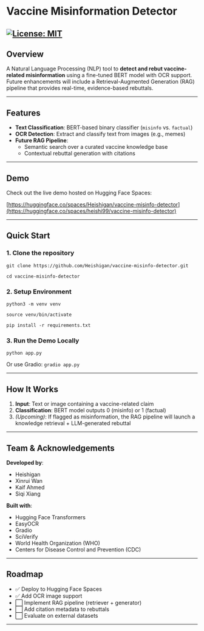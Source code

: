 # Vaccine Misinformation Detector

[![License: MIT](https://img.shields.io/badge/License-MIT-blue.svg)](#license)  
---

## Overview

A Natural Language Processing (NLP) tool to **detect and rebut vaccine-related misinformation** using a fine-tuned BERT model with OCR support. Future enhancements will include a Retrieval-Augmented Generation (RAG) pipeline that provides real-time, evidence-based rebuttals.

---

## Features

- **Text Classification**: BERT-based binary classifier (`misinfo` vs. `factual`)
- **OCR Detection**: Extract and classify text from images (e.g., memes)
- **Future RAG Pipeline**:
  - Semantic search over a curated vaccine knowledge base
  - Contextual rebuttal generation with citations

---

##  Demo

Check out the live demo hosted on Hugging Face Spaces:

 [https://huggingface.co/spaces/Heishigan/vaccine-misinfo-detector](https://huggingface.co/spaces/heishi99/vaccine-misinfo-detector)

---

## Quick Start

### 1. Clone the repository
```git clone https://github.com/Heishigan/vaccine-misinfo-detector.git```

```cd vaccine-misinfo-detector```


### 2. Setup Environment
```python3 -m venv venv```

```source venv/bin/activate```

```pip install -r requirements.txt```


### 3. Run the Demo Locally
```python app.py```

Or use Gradio:
```gradio app.py```

---

## How It Works

1. **Input**: Text or image containing a vaccine-related claim
2. **Classification**: BERT model outputs 0 (misinfo) or 1 (factual)
3. *(Upcoming)*: If flagged as misinformation, the RAG pipeline will launch a knowledge retrieval + LLM-generated rebuttal

---

## Team & Acknowledgements

**Developed by**:
- Heishigan
- Xinrui Wan
- Kaif Ahmed
- Siqi Xiang

**Built with**:
- Hugging Face Transformers
- EasyOCR
- Gradio
- SciVerify
- World Health Organization (WHO)
- Centers for Disease Control and Prevention (CDC)

---

## Roadmap

- ✅ Deploy to Hugging Face Spaces
- ✅ Add OCR image support
- ⬜ Implement RAG pipeline (retriever + generator)
- ⬜ Add citation metadata to rebuttals
- ⬜ Evaluate on external datasets

---

